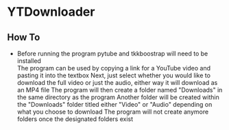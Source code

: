 # YTDownloader

## How To

- Before running the program pytube and tkkboostrap will need to be installed  
The program can be used by copying a link for a YouTube video and pasting it into the textbox
Next, just select whether you would like to download the full video or just the audio, either way it will download as an MP4 file
The program will then create a folder named "Downloads" in the same directory as the program
Another folder will be created within the "Downloads" folder titled either "Video" or "Audio" depending on what you choose to download
The program will not create anymore folders once the designated folders exist

